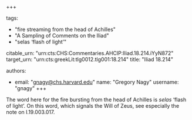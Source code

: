 +++

tags:
- "fire streaming from the head of Achilles"
- "A Sampling of Comments on the Iliad"
- "selas ‘flash of light’"

citable_urn: "urn:cts:CHS:Commentaries.AHCIP:Iliad.18.214.iYyN872"
target_urn: "urn:cts:greekLit:tlg0012.tlg001:18.214"
title: "Iliad 18.214"

authors:
- email: "gnagy@chs.harvard.edu"
  name: "Gregory Nagy"
  username: "gnagy"
+++

<p>The word here for the fire bursting from the head of Achilles is <em>selas</em> ‘flash of light’. On this word, which signals the Will of Zeus, see especially the note on I.19.003.017.  </p>